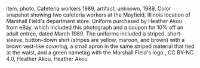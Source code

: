 item, photo, Cafeteria workers 1989, artifact, unknown, 1989, Color snapshot showing two cafeteria workers at the Mayfield, Illinois location of Marshall Field's department store.  Uniform purchased by Heather Akou from eBay, which included this photograph and a coupon for 10% off an adult entree, dated March 1989.  The uniforms included a striped, short-sleeve, button-down shirt (stripes are yellow, maroon, and brown) with a brown vest-like covering, a small apron in the same striped material that tied at the waist, and a green nametag with the Marshall Field's logo., CC BY-NC 4.0, Heather Akou, Heather Akou